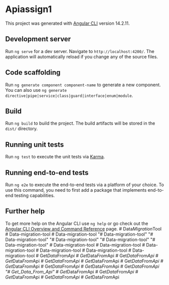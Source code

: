 # Apiassign1

This project was generated with [Angular CLI](https://github.com/angular/angular-cli) version 14.2.11.

## Development server

Run `ng serve` for a dev server. Navigate to `http://localhost:4200/`. The application will automatically reload if you change any of the source files.

## Code scaffolding

Run `ng generate component component-name` to generate a new component. You can also use `ng generate directive|pipe|service|class|guard|interface|enum|module`.

## Build

Run `ng build` to build the project. The build artifacts will be stored in the `dist/` directory.

## Running unit tests

Run `ng test` to execute the unit tests via [Karma](https://karma-runner.github.io).

## Running end-to-end tests

Run `ng e2e` to execute the end-to-end tests via a platform of your choice. To use this command, you need to first add a package that implements end-to-end testing capabilities.

## Further help

To get more help on the Angular CLI use `ng help` or go check out the [Angular CLI Overview and Command Reference](https://angular.io/cli) page.
#   D a t a _ M i g r a t i o n _ T o o l  
 #   D a t a - m i g r a t i o n - t o o l  
 #   D a t a - m i g r a t i o n - t o o l  
 "# Data-migration-tool" 
"# Data-migration-tool" 
"# Data-migration-tool" 
"# Data-migration-tool" 
"# Data-migration-tool" 
#   D a t a - m i g r a t i o n - t o o l  
 #   D a t a - m i g r a t i o n - t o o l  
 #   D a t a - m i g r a t i o n - t o o l  
 #   D a t a - m i g r a t i o n - t o o l  
 #   D a t a - m i g r a t i o n - t o o l  
 #   D a t a - m i g r a t i o n - t o o l  
 #   G e t _ D a t a _ F r o m _ A p i  
 #   G e t _ D a t a _ F r o m _ A p i  
 #   G e t _ D a t a _ F r o m _ A p i  
 #   G e t _ D a t a _ F r o m _ A p i  
 #   G e t _ D a t a _ F r o m _ A p i  
 #   G e t _ D a t a _ F r o m _ A p i  
 #   G e t _ D a t a _ F r o m _ A p i  
 #   G e t _ D a t a _ F r o m _ A p i  
 #   G e t _ D a t a _ F r o m _ A p i  
 #   G e t _ D a t a _ F r o m _ A p i  
 #   G e t _ D a t a _ F r o m _ A p i  
 "# Get_Data_From_Api" 
#   G e t _ D a t a _ F r o m _ A p i  
 #   G e t _ D a t a _ F r o m _ A p i  
 #   G e t _ D a t a _ F r o m _ A p i  
 #   G e t _ D a t a _ F r o m _ A p i  
 #   G e t _ D a t a _ F r o m _ A p i  
 